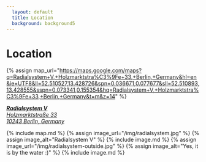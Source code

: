 ```yaml
---
  layout: default
  title: Location
  background: background5
---
```


# Location

{% assign map_url="https://maps.google.com/maps?q=Radialsystem+V,+Holzmarktstra%C3%9Fe+33,+Berlin,+Germany&hl=en&ie=UTF8&ll=52.510527,13.428726&spn=0.036671,0.077677&sll=52.510893,13.428555&sspn=0.073341,0.155354&hq=Radialsystem+V,+Holzmarktstra%C3%9Fe+33,+Berlin,+Germany&t=m&z=14" %}
<a href="{{ map_url }}"><address>
  <strong>Radialsystem V</strong><br>
  Holzmarktstraße 33<br>
  10243 Berlin, Germany
</address></a>
{% include map.md %}
{% assign image_url="/img/radialsystem.jpg" %}
{% assign image_alt="Radialsystem V" %}
{% include image.md %}
{% assign image_url="/img/radialsystem-outside.jpg" %}
{% assign image_alt="Yes, it is by the water :)" %}
{% include image.md %}